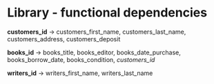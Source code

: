 Library - functional dependencies
=========

**customers_id**    -> customers_first_name, customers_last_name, customers_address, customers_deposit

**books_id**        -> books_title, books_editor, books_date_purchase, books_borrow_date, books_condition, *customers_id*

**writers_id**      -> writers_first_name, writers_last_name
